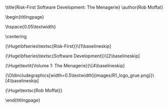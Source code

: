 \title{Risk-First Software Development: The Menagerie}
\author{Rob Moffat}

\begin{titlingpage}

\hspace{0.05\textwidth} 

\centering

{\Huge\bfseries\textsc{Risk-First}}\\[1\baselineskip]

{\Huge\bfseries\textsc{Software Development}}\\[2\baselineskip]

{\Huge\textit{Volume 1: The Menagerie}}\\[4\baselineskip]

{\Oldincludegraphics[width=0.5\textwidth]{images/R1_logo_grue.png}}\\[4\baselineskip]

{\Huge\textsc{Rob Moffat}}


\end{titlingpage}